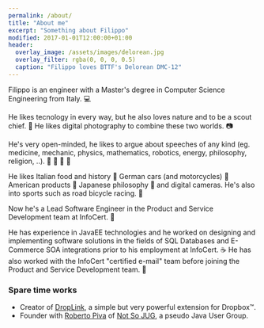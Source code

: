 ```yaml
---
permalink: /about/
title: "About me"
excerpt: "Something about Filippo"
modified: 2017-01-01T12:00:00+01:00
header:
  overlay_image: /assets/images/delorean.jpg
  overlay_filter: rgba(0, 0, 0, 0.5)
  caption: "Filippo loves BTTF's Delorean DMC-12"
---
```


Filippo is an engineer with a Master's degree in Computer Science Engineering from Italy. :computer:

He likes tecnology in every way, but he also loves nature and to be a scout chief. :leaves: He likes digital photography to combine these two worlds. :camera:

He's very open-minded, he likes to argue about speeches of any kind (eg. medicine, mechanic, physics, mathematics, robotics, energy, philosophy, religion, ..). :pill: :microscope: :telescope: :rocket:

He likes Italian food and history :pizza: German cars (and motorcycles) :car: American products :iphone: Japanese philosophy :japanese_castle: and digital cameras. He's also into sports such as road bicycle racing. :bicyclist:

Now he's a Lead Software Engineer in the Product and Service Development team at InfoCert. :floppy_disk:

He has experience in JavaEE technologies and he worked on designing and implementing software solutions in the fields of SQL Databases and E-Commerce SOA integrations prior to his employment at InfoCert. :coffee:
He has also worked with the InfoCert "certified e-mail" team before joining the Product and Service Development team. :email:

### Spare time works

* Creator of <a href="http://mac.softpedia.com/get/Internet-Utilities/DropLink.shtml" target="_blank" rel="noreferrer">DropLink</a>, a simple but very powerful extension for Dropbox™.
* Founder with <a href="https://civitz.github.io/" target="_blank" rel="noreferrer">Roberto Piva</a> of <a href="https://notsojug.github.io/" target="_blank" rel="noreferrer">Not So JUG</a>, a pseudo Java User Group.